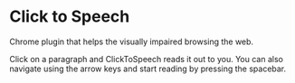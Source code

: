 Click to Speech
===============

Chrome plugin that helps the visually impaired browsing the web.

Click on a paragraph and ClickToSpeech reads it out to you. You can also navigate using the arrow keys and start reading by pressing the spacebar.